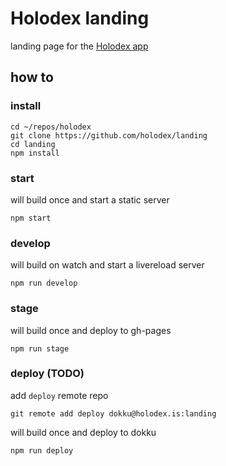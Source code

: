 # Holodex landing

landing page for the [Holodex app](https://github.com/open-app/holodex)

## how to

### install

```
cd ~/repos/holodex
git clone https://github.com/holodex/landing
cd landing
npm install
```

### start

will build once and start a static server

```
npm start
```

### develop

will build on watch and start a livereload server

```
npm run develop
```

### stage

will build once and deploy to gh-pages

```
npm run stage
```

### deploy (TODO)

add `deploy` remote repo

```
git remote add deploy dokku@holodex.is:landing
```

will build once and deploy to dokku

```
npm run deploy
```

